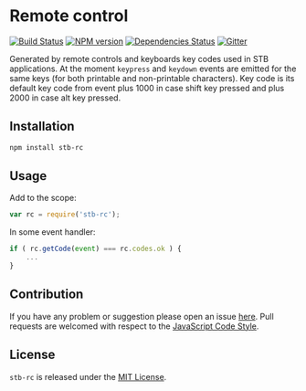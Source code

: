 Remote control
==============

[![Build Status](https://img.shields.io/travis/stbsdk/rc.svg?style=flat-square)](https://travis-ci.org/stbsdk/rc)
[![NPM version](https://img.shields.io/npm/v/stb-rc.svg?style=flat-square)](https://www.npmjs.com/package/stb-rc)
[![Dependencies Status](https://img.shields.io/david/stbsdk/rc.svg?style=flat-square)](https://david-dm.org/stbsdk/rc)
[![Gitter](https://img.shields.io/badge/gitter-join%20chat-blue.svg?style=flat-square)](https://gitter.im/DarkPark/stbsdk)


Generated by remote controls and keyboards key codes used in STB applications.
At the moment `keypress` and `keydown` events are emitted for the same keys (for both printable and non-printable characters).
Key code is its default key code from event plus 1000 in case shift key pressed and plus 2000 in case alt key pressed.


## Installation ##

```bash
npm install stb-rc
```


## Usage ##

Add to the scope:

```js
var rc = require('stb-rc');
```

In some event handler:
```js
if ( rc.getCode(event) === rc.codes.ok ) {
    ...
}
```


## Contribution ##

If you have any problem or suggestion please open an issue [here](https://github.com/stbsdk/rc/issues).
Pull requests are welcomed with respect to the [JavaScript Code Style](https://github.com/DarkPark/jscs).


## License ##

`stb-rc` is released under the [MIT License](license.md).
